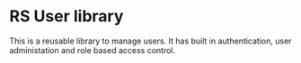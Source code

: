 ﻿# RS User library

This is a reusable library to manage users. It has built in authentication, user administation and role based access control.